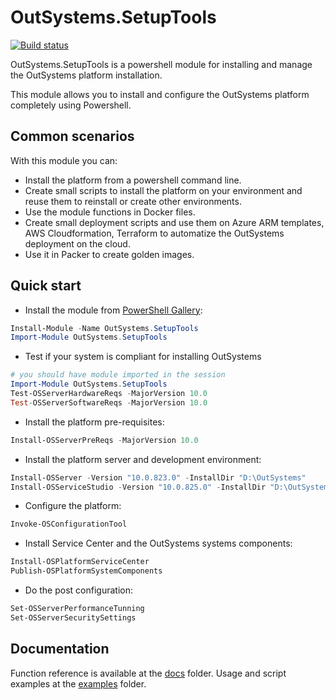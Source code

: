 # OutSystems.SetupTools

[![Build status](https://ci.appveyor.com/api/projects/status/1i4itt105msarmgu/branch/dev?svg=true)](https://ci.appveyor.com/project/pintonunes/OutSystems-setuptools/branch/dev)

OutSystems.SetupTools is a powershell module for installing and manage the OutSystems platform installation.

This module allows you to install and configure the OutSystems platform completely using Powershell.

## Common scenarios

With this module you can:

* Install the platform from a powershell command line.
* Create small scripts to install the platform on your environment and reuse them to reinstall or create other environments.
* Use the module functions in Docker files.
* Create small deployment scripts and use them on Azure ARM templates, AWS Cloudformation, Terraform to automatize the OutSystems deployment on the cloud.
* Use it in Packer to create golden images.

## Quick start

* Install the module from [PowerShell Gallery](https://www.powershellgallery.com/packages/OutSystems.SetupTools):

```powershell
Install-Module -Name OutSystems.SetupTools
Import-Module OutSystems.SetupTools
```

* Test if your system is compliant for installing OutSystems

```powershell
# you should have module imported in the session
Import-Module OutSystems.SetupTools
Test-OSServerHardwareReqs -MajorVersion 10.0
Test-OSServerSoftwareReqs -MajorVersion 10.0
```

* Install the platform pre-requisites:

```powershell
Install-OSServerPreReqs -MajorVersion 10.0
```

* Install the platform server and development environment:

```powershell
Install-OSServer -Version "10.0.823.0" -InstallDir "D:\OutSystems"
Install-OSServiceStudio -Version "10.0.825.0" -InstallDir "D:\OutSystems"
```

* Configure the platform:

```powershell
Invoke-OSConfigurationTool
```

* Install Service Center and the OutSystems systems components:

```powershell
Install-OSPlatformServiceCenter
Publish-OSPlatformSystemComponents
```

* Do the post configuration:

```powershell
Set-OSServerPerformanceTunning
Set-OSServerSecuritySettings
```

## Documentation

Function reference is available at the [docs](docs) folder.
Usage and script examples at the [examples](examples) folder.
